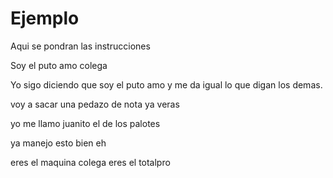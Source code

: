 # Ejemplo
Aqui se pondran las instrucciones

Soy el puto amo colega

Yo sigo diciendo que soy el puto amo y me da igual lo que digan los demas.

voy a sacar una pedazo de nota ya veras


yo me llamo juanito el de los palotes

ya manejo esto bien eh

eres el maquina colega
eres el totalpro